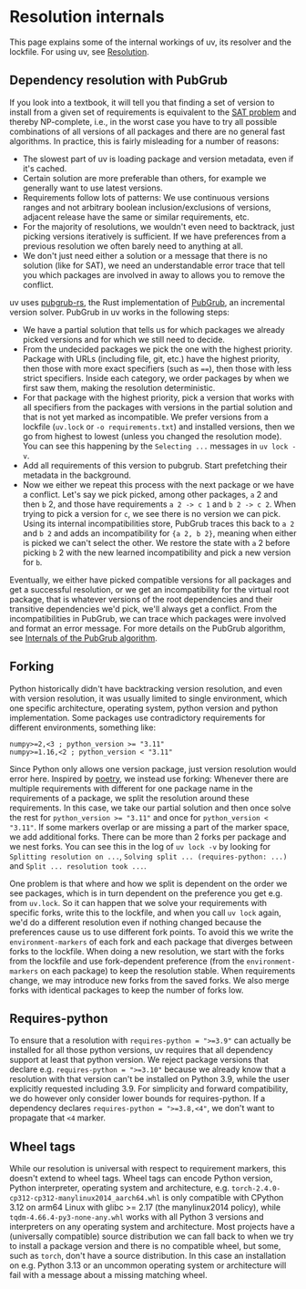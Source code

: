 # Resolution internals

This page explains some of the internal workings of uv, its resolver and the lockfile. For using uv,
see [Resolution](../concepts/resolution.md).

## Dependency resolution with PubGrub

If you look into a textbook, it will tell you that finding a set of version to install from a given
set of requirements is equivalent to the
[SAT problem](https://en.wikipedia.org/wiki/Boolean_satisfiability_problem) and thereby NP-complete,
i.e., in the worst case you have to try all possible combinations of all versions of all packages
and there are no general fast algorithms. In practice, this is fairly misleading for a number of
reasons:

- The slowest part of uv is loading package and version metadata, even if it's cached.
- Certain solution are more preferable than others, for example we generally want to use latest
  versions.
- Requirements follow lots of patterns: We use continuous versions ranges and not arbitrary boolean
  inclusion/exclusions of versions, adjacent release have the same or similar requirements, etc.
- For the majority of resolutions, we wouldn't even need to backtrack, just picking versions
  iteratively is sufficient. If we have preferences from a previous resolution we often barely need
  to anything at all.
- We don't just need either a solution or a message that there is no solution (like for SAT), we
  need an understandable error trace that tell you which packages are involved in away to allows you
  to remove the conflict.

uv uses [pubgrub-rs](https://github.com/pubgrub-rs/pubgrub), the Rust implementation of
[PubGrub](https://nex3.medium.com/pubgrub-2fb6470504f), an incremental version solver. PubGrub in uv
works in the following steps:

- We have a partial solution that tells us for which packages we already picked versions and for
  which we still need to decide.
- From the undecided packages we pick the one with the highest priority. Package with URLs
  (including file, git, etc.) have the highest priority, then those with more exact specifiers (such
  as `==`), then those with less strict specifiers. Inside each category, we order packages by when
  we first saw them, making the resolution deterministic.
- For that package with the highest priority, pick a version that works with all specifiers from the
  packages with versions in the partial solution and that is not yet marked as incompatible. We
  prefer versions from a lockfile (`uv.lock` or `-o requirements.txt`) and installed versions, then
  we go from highest to lowest (unless you changed the resolution mode). You can see this happening
  by the `Selecting ...` messages in `uv lock -v`.
- Add all requirements of this version to pubgrub. Start prefetching their metadata in the
  background.
- Now we either we repeat this process with the next package or we have a conflict. Let's say we
  pick picked, among other packages, `a` 2 and then `b` 2, and those have requirements `a 2 -> c 1`
  and `b 2 -> c 2`. When trying to pick a version for `c`, we see there is no version we can pick.
  Using its internal incompatibilities store, PubGrub traces this back to `a 2` and `b 2` and adds
  an incompatibility for `{a 2, b 2}`, meaning when either is picked we can't select the other. We
  restore the state with `a` 2 before picking `b` 2 with the new learned incompatibility and pick a
  new version for `b`.

Eventually, we either have picked compatible versions for all packages and get a successful
resolution, or we get an incompatibility for the virtual root package, that is whatever versions of
the root dependencies and their transitive dependencies we'd pick, we'll always get a conflict. From
the incompatibilities in PubGrub, we can trace which packages were involved and format an error
message. For more details on the PubGrub algorithm, see
[Internals of the PubGrub algorithm](https://pubgrub-rs-guide.pages.dev/internals/intro).

## Forking

Python historically didn't have backtracking version resolution, and even with version resolution,
it was usually limited to single environment, which one specific architecture, operating system,
python version and python implementation. Some packages use contradictory requirements for different
environments, something like:

```text
numpy>=2,<3 ; python_version >= "3.11"
numpy>=1.16,<2 ; python_version < "3.11"
```

Since Python only allows one version package, just version resolution would error here. Inspired by
[poetry](https://github.com/python-poetry/poetry), we instead use forking: Whenever there are
multiple requirements with different for one package name in the requirements of a package, we split
the resolution around these requirements. In this case, we take our partial solution and then once
solve the rest for `python_version >= "3.11"` and once for `python_version < "3.11"`. If some
markers overlap or are missing a part of the marker space, we add additional forks. There can be
more than 2 forks per package and we nest forks. You can see this in the log of `uv lock -v` by
looking for `Splitting resolution on ...`, `Solving split ... (requires-python: ...)` and
`Split ... resolution took ...`.

One problem is that where and how we split is dependent on the order we see packages, which is in
turn dependent on the preference you get e.g. from `uv.lock`. So it can happen that we solve your
requirements with specific forks, write this to the lockfile, and when you call `uv lock` again,
we'd do a different resolution even if nothing changed because the preferences cause us to use
different fork points. To avoid this we write the `environment-markers` of each fork and each
package that diverges between forks to the lockfile. When doing a new resolution, we start with the
forks from the lockfile and use fork-dependent preference (from the `environment-markers` on each
package) to keep the resolution stable. When requirements change, we may introduce new forks from
the saved forks. We also merge forks with identical packages to keep the number of forks low.

## Requires-python

To ensure that a resolution with `requires-python = ">=3.9"` can actually be installed for all those
python versions, uv requires that all dependency support at least that python version. We reject
package versions that declare e.g. `requires-python = ">=3.10"` because we already know that a
resolution with that version can't be installed on Python 3.9, while the user explicitly requested
including 3.9. For simplicity and forward compatibility, we do however only consider lower bounds
for requires-python. If a dependency declares `requires-python = ">=3.8,<4"`, we don't want to
propagate that `<4` marker.

## Wheel tags

While our resolution is universal with respect to requirement markers, this doesn't extend to wheel
tags. Wheel tags can encode Python version, Python interpreter, operating system and architecture,
e.g. `torch-2.4.0-cp312-cp312-manylinux2014_aarch64.whl` is only compatible with CPython 3.12 on
arm64 Linux with glibc >= 2.17 (the manylinux2014 policy), while `tqdm-4.66.4-py3-none-any.whl`
works with all Python 3 versions and interpreters on any operating system and architecture. Most
projects have a (universally compatible) source distribution we can fall back to when we try to
install a package version and there is no compatible wheel, but some, such as `torch`, don't have a
source distribution. In this case an installation on e.g. Python 3.13 or an uncommon operating
system or architecture will fail with a message about a missing matching wheel.
